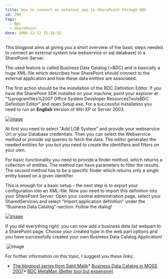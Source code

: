 ```yaml
---
title: How to connect an external app to SharePoint through BDC
id: 298
tags:
  - BDC
  - SharePoint
date: 2008-12-12 15:16:52
---
```


This blogpost aims at giving you a short overview of the basic steps needed to connect an external system (via webservice or sql database) to a SharePoint-Server.

The used feature is called Business Data Catalog (=BDC) and is basically a huge XML-file which describes how SharePoint should connect to the external application and how these data entities are associated.

The first action should be the installation of the BDC Definition Editor. If you have the SharePoint SDK installed on your machine, point your explorer at &quot;%programfiles%2007 Office System Developer ResourcesToolsBDC Definition Editor&quot; and open Setup.exe. For a successful installation you need to run an **English** Version of Win XP or Server 2003.

[![image](https://az275061.vo.msecnd.net/blogmedia/2008/12/image-thumb2.png)](https://az275061.vo.msecnd.net/blogmedia/2008/12/image5.png) 

At first you need to select &quot;Add LOB System&quot; and provide your webservice Url or your Database credentials. Then you can select the Webservice method or provide sql queries to fetch the data. The editor generates the needed entities for you but you need to create the identifiers and filters on your own.

For basic functionality you need to provide a finder method, which returns a collection of entities. The method can have parameters to filter the results. The second method has to be a specific finder which returns only a single entity based on a given identifier.

This is enough for a basic setup - the next step is to export your configuration into an XML-file. Now you need to import this definition into your SharePoint Server: Open your central administration page, select your SharedServices and select &quot;Import application definition&quot; under the &quot;Business Data Catalog&quot;-section. Follow the dialog!

[![image](https://az275061.vo.msecnd.net/blogmedia/2008/12/image-thumb3.png)](https://az275061.vo.msecnd.net/blogmedia/2008/12/image6.png)&#160; 

If you did everything right, you can now add a business data list webpart to a SharePoint page. Choose your created type in the web part options and you have successfully created your own Business Data Catalog Application!

&#160;![image](https://az275061.vo.msecnd.net/blogmedia/2008/12/image7.png)

For further information on this topic, I suggest you these links:

*   [The blogpost series from Sahil Malik](http://blah.winsmarts.com/2007-4-SharePoint_2007__BDC_-_The_Business_Data_Catalog.aspx)*   [Business Data Catalog in MOSS 2007](http://dotnetdreamer.wordpress.com/category/moss-2007/ "http://dotnetdreamer.wordpress.com/category/moss-2007/")*   [BDC MetaMan (Better tool but expensive)](http://www.lightningtools.com/bdc-meta-man/default.aspx "http://www.lightningtools.com/bdc-meta-man/default.aspx")